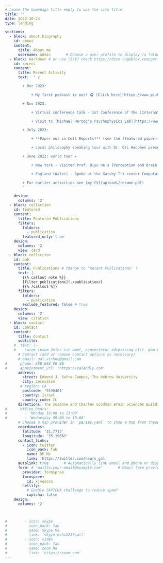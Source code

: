 ```yaml
---
# Leave the homepage title empty to use the site title
title: ''
date: 2022-10-24
type: landing

sections:
  - block: about.biography
    id: about
    content:
      title: About me
      username: admin       # Choose a user profile to display (a folder name within `content/authors/`)
  - block: markdown # or use list? check https://docs.hugoblox.com/getting-started/page-builder/
    id: recent
    content:
      title: Recent Activity
      text:  " z

        + Dec 2023:

            + My first podcast is out! 🎧 [Click here](https://www.youtube.com/watch?v=Tx4t_Ct6g_E&t=1s) to check out my conversation with Dr. Randen Patterson in [Honest Discussions] (https://twitter.com/HonestDiscuss)

        + Nov 2023:

            + Virtual conference talk - 1st Conference of the [International Society for the Philosophy of the Sciences of the Mind (ISPSM 2023)](https://www.ispsmind.com/international-conference/)

            + Visit to [Michael Herzog's Psychophysics Lab](https://www.epfl.ch/labs/lpsy/) in EPFL Laussanne & speaking at the Vision and Consciousness Seminar

        + July 2023:

            + **Paper out in Cell Reports!** (see the [featured paper](#featured)) 🥳

            + Local philosophy speaking tour with Dr. Ori Hacohen presenting our joint project on pragmatic theories of neural representation (Israeli Society for the History, Philosophy and Sociology of Science, Israeli Philosophical Association, [IIAS workshop on The Indeterminacy of Computation](https://iias.huji.ac.il/event/indeterminacy-computation-research-group-reunion-conference))

        + June 2023: world tour ✈️

            + New York - visited Prof. Biyu He's [Perception and Brain Dynamics Lab](https://med.nyu.edu/helab/) at NYU and presented at the [annual meeting of the Association for the Scientific Study of Consciousness (ASSC)](https://theassc.org/assc-26/)

            + England (Wales) - Spoke at the Gatsby Tri-center Computational Neuroscience Annual Meeting in Gladstone's Library @ Hawarden, Wales

        + For earlier activities see [my CV](uploads/resume.pdf)  
        "

    design:
      columns: '2'
  - block: collection
    id: featured
    content:
      title: Featured Publications
      filters:
        folders:
          - publication
        featured_only: true
    design:
      columns: '2'
      view: card
  - block: collection
    id: pub
    content:
      title: Publications # change to 'Recent Publications' ?
      text: |-
        {{% callout note %}}
        [Filter publications](./publication/)
        {{% /callout %}}
      filters:
        folders:
          - publication
        exclude_featured: false # true
    design:
      columns: '2'
      view: citation
  - block: contact
    id: contact
    content:
      title: Contact
      subtitle:
    #  text: |-
    #    Lorem ipsum dolor sit amet, consectetur adipiscing elit. Nam mi diam, venenatis ut magna et, vehicula efficitur enim.
      # Contact (add or remove contact options as necessary)
      # email: gal.vishne@gmail.com
#      phone: 888 888 88 88
#      appointment_url: 'https://calendly.com'
      address:
        street: Edmond J. Safra Campus, The Hebrew University
        city: Jerusalem
       # region: CA
        postcode: '9190401'
        country: Israel
        country_code: IL
      directions: The Suzanne and Charles Goodman Brain Sciences Building
#      office_hours:
#        - 'Monday 10:00 to 13:00'
#        - 'Wednesday 09:00 to 10:00'
      # Choose a map provider in `params.yaml` to show a map from these coordinates
      coordinates:
        latitude: '31.7713' 
        longitude: '35.19663'   
      contact_links:
        - icon: twitter
          icon_pack: fab
          name: DM Me
          link: 'https://twitter.com/neuro_gal'
      autolink: true       # Automatically link email and phone or display as text?
      form: # "mailto:your-email@example.com"       # Email form provider
        provider: formspree
        formspree: 
          id: xjvqdozo
        netlify:
          # Enable CAPTCHA challenge to reduce spam?
          captcha: false
    design:
      columns: '2'



#        - icon: skype
#          icon_pack: fab
#          name: Skype Me
#          link: 'skype:echo123?call'
#        - icon: video
#          icon_pack: fas
#          name: Zoom Me
#          link: 'https://zoom.com'
---
```

